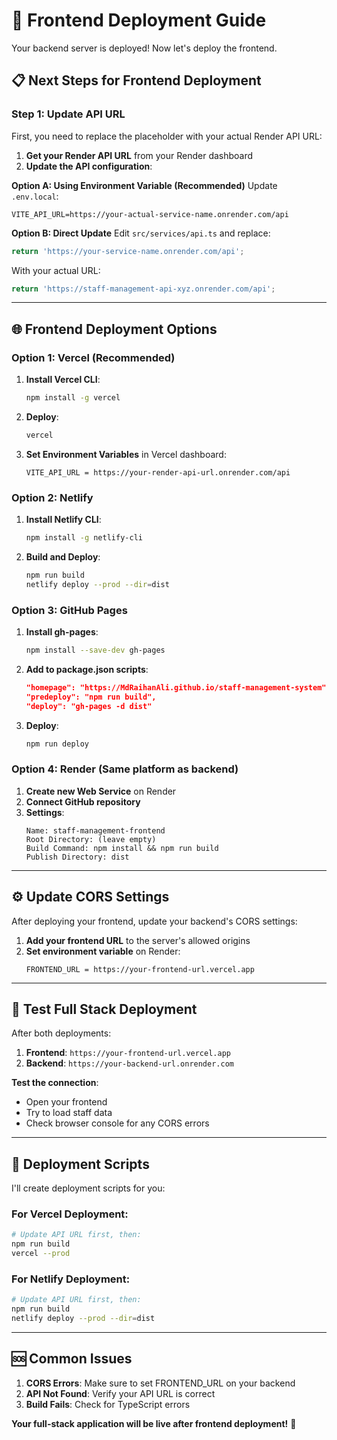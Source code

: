 # 🚀 Frontend Deployment Guide

Your backend server is deployed! Now let's deploy the frontend.

## 📋 **Next Steps for Frontend Deployment**

### **Step 1: Update API URL**

First, you need to replace the placeholder with your actual Render API URL:

1. **Get your Render API URL** from your Render dashboard
2. **Update the API configuration**:

**Option A: Using Environment Variable (Recommended)**
Update `.env.local`:
```
VITE_API_URL=https://your-actual-service-name.onrender.com/api
```

**Option B: Direct Update**
Edit `src/services/api.ts` and replace:
```typescript
return 'https://your-service-name.onrender.com/api';
```
With your actual URL:
```typescript
return 'https://staff-management-api-xyz.onrender.com/api';
```

---

## 🌐 **Frontend Deployment Options**

### **Option 1: Vercel (Recommended)**

1. **Install Vercel CLI**:
   ```bash
   npm install -g vercel
   ```

2. **Deploy**:
   ```bash
   vercel
   ```

3. **Set Environment Variables** in Vercel dashboard:
   ```
   VITE_API_URL = https://your-render-api-url.onrender.com/api
   ```

### **Option 2: Netlify**

1. **Install Netlify CLI**:
   ```bash
   npm install -g netlify-cli
   ```

2. **Build and Deploy**:
   ```bash
   npm run build
   netlify deploy --prod --dir=dist
   ```

### **Option 3: GitHub Pages**

1. **Install gh-pages**:
   ```bash
   npm install --save-dev gh-pages
   ```

2. **Add to package.json scripts**:
   ```json
   "homepage": "https://MdRaihanAli.github.io/staff-management-system",
   "predeploy": "npm run build",
   "deploy": "gh-pages -d dist"
   ```

3. **Deploy**:
   ```bash
   npm run deploy
   ```

### **Option 4: Render (Same platform as backend)**

1. **Create new Web Service** on Render
2. **Connect GitHub repository**
3. **Settings**:
   ```
   Name: staff-management-frontend
   Root Directory: (leave empty)
   Build Command: npm install && npm run build
   Publish Directory: dist
   ```

---

## ⚙️ **Update CORS Settings**

After deploying your frontend, update your backend's CORS settings:

1. **Add your frontend URL** to the server's allowed origins
2. **Set environment variable** on Render:
   ```
   FRONTEND_URL = https://your-frontend-url.vercel.app
   ```

---

## 🧪 **Test Full Stack Deployment**

After both deployments:

1. **Frontend**: `https://your-frontend-url.vercel.app`
2. **Backend**: `https://your-backend-url.onrender.com`

**Test the connection**:
- Open your frontend
- Try to load staff data
- Check browser console for any CORS errors

---

## 🔧 **Deployment Scripts**

I'll create deployment scripts for you:

### **For Vercel Deployment**:
```bash
# Update API URL first, then:
npm run build
vercel --prod
```

### **For Netlify Deployment**:
```bash
# Update API URL first, then:
npm run build
netlify deploy --prod --dir=dist
```

---

## 🆘 **Common Issues**

1. **CORS Errors**: Make sure to set FRONTEND_URL on your backend
2. **API Not Found**: Verify your API URL is correct
3. **Build Fails**: Check for TypeScript errors

**Your full-stack application will be live after frontend deployment!** 🎉
